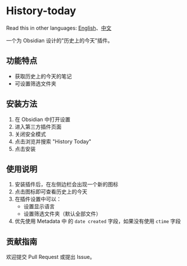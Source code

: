 # History-today

Read this in other languages: [English](https://github.com/Yaob1990/obsidian-history-today/blob/main/README.md)、[中文](https://github.com/Yaob1990/obsidian-history-today/blob/main/README_ZH.md)

一个为 Obsidian 设计的"历史上的今天"插件。

## 功能特点

- 获取历史上的今天的笔记
- 可设置筛选文件夹

## 安装方法

1. 在 Obsidian 中打开设置
2. 进入第三方插件页面
3. 关闭安全模式
4. 点击浏览并搜索 "History Today"
5. 点击安装

## 使用说明

1. 安装插件后，在左侧边栏会出现一个新的图标
2. 点击图标即可查看历史上的今天
3. 在插件设置中可以：
   - 设置显示语言
   - 设置筛选文件夹（默认全部文件）
4. 优先使用 Metadata 中 的 `date created` 字段，如果没有使用 `ctime` 字段

## 贡献指南

欢迎提交 Pull Request 或提出 Issue。
